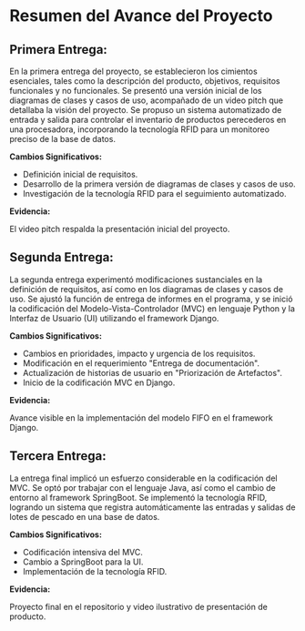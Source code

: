# Resumen del Avance del Proyecto

## Primera Entrega:

En la primera entrega del proyecto, se establecieron los cimientos esenciales, tales como la descripción del producto, objetivos, requisitos funcionales y no funcionales. Se presentó una versión inicial de los diagramas de clases y casos de uso, acompañado de un video pitch que detallaba la visión del proyecto. Se propuso un sistema automatizado de entrada y salida para controlar el inventario de productos perecederos en una procesadora, incorporando la tecnología RFID para un monitoreo preciso de la base de datos.

**Cambios Significativos:**

- Definición inicial de requisitos.
- Desarrollo de la primera versión de diagramas de clases y casos de uso.
- Investigación de la tecnología RFID para el seguimiento automatizado.

**Evidencia:**

El video pitch respalda la presentación inicial del proyecto.

## Segunda Entrega:

La segunda entrega experimentó modificaciones sustanciales en la definición de requisitos, así como en los diagramas de clases y casos de uso. Se ajustó la función de entrega de informes en el programa, y se inició la codificación del Modelo-Vista-Controlador (MVC) en lenguaje Python y la Interfaz de Usuario (UI) utilizando el framework Django.

**Cambios Significativos:**

- Cambios en prioridades, impacto y urgencia de los requisitos.
- Modificación en el requerimiento "Entrega de documentación".
- Actualización de historias de usuario en "Priorización de Artefactos".
- Inicio de la codificación MVC en Django.

**Evidencia:**

Avance visible en la implementación del modelo FIFO en el framework Django.

## Tercera Entrega:

La entrega final implicó un esfuerzo considerable en la codificación del MVC. Se optó por trabajar con el lenguaje Java, así como el cambio de entorno al framework SpringBoot. Se implementó la tecnología RFID, logrando un sistema que registra automáticamente las entradas y salidas de lotes de pescado en una base de datos.

**Cambios Significativos:**

- Codificación intensiva del MVC.
- Cambio a SpringBoot para la UI.
- Implementación de la tecnología RFID.

**Evidencia:**

Proyecto final en el repositorio y video ilustrativo de presentación de producto.